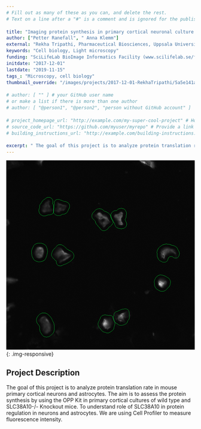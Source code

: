 ```yaml
---
# Fill out as many of these as you can, and delete the rest.
# Text on a line after a "#" is a comment and is ignored for the published page.

title: "Imaging protein synthesis in primary cortical neuronal culture using Click-iT&reg; Plus OPP Protein Synthesis Assay Kits"
author: ["Petter Ranefall", " Anna Klemm"]
external: "Rekha Tripathi, Pharmaceutical Biosciences, Uppsala University"
keywords: "Cell biology, Light microscopy"
funding: "SciLifeLab BioImage Informatics Facility (www.scilifelab.se/facilities/bioimage-informatics)"
initdate: "2017-12-01"
lastdate: "2019-11-15"
tags_: "Microscopy, cell biology"
thumbnail_override: "/images/projects/2017-12-01-RekhaTripathi/5a5e141a69ca7.png"

# author: [ "" ] # your GitHub user name
# or make a list if there is more than one author
# author: [ "@person1", "@person2", "person without GitHub account" ]

# project_homepage_url: "http://example.com/my-super-cool-project" # Homepage for this project
# source_code_url: "https://github.com/myuser/myrepo" # Provide a link to your code
# building_instructions_url: "http://example.com/building-instructions.pdf" # how to build the model out of LEGO (*not* how to build the source code)

excerpt: " The goal of this project is to analyze protein translation rate in mouse primary cortical neurons and astrocytes. The aim is to assess the protein synthesis by using the OPP Kit in primary cortical c..."
---
```


![Imaging protein synthesis in primary cortical neuronal culture using Click-iT&reg; Plus OPP Protein Synthesis Assay Kits](/images/projects/2017-12-01-RekhaTripathi/5a5e141a69ca7.png){: .img-responsive}
## Project Description
 The goal of this project is to analyze protein translation rate in mouse primary cortical neurons and astrocytes. The aim is to assess the protein synthesis by using the OPP Kit in primary cortical cultures of wild type and SLC38A10-/- Knockout mice. To understand role of SLC38A10 in protein regulation in neurons and astrocytes. We are using Cell Profiler to measure fluorescence intensity. 
